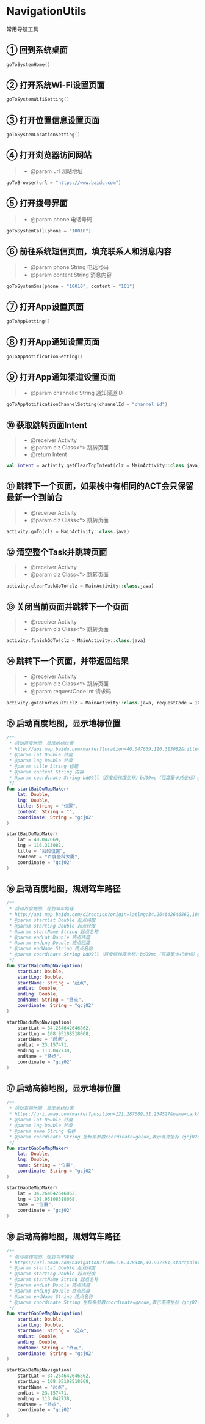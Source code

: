# NavigationUtils

常用导航工具

## ① 回到系统桌面

```kotlin
goToSystemHome()
```

## ② 打开系统Wi-Fi设置页面

```kotlin
goToSystemWifiSetting()
```

## ③ 打开位置信息设置页面

```kotlin
goToSystemLocationSetting()
```

## ④ 打开浏览器访问网站

> - @param url 网站地址

```kotlin
goToBrowser(url = "https://www.baidu.com")
```

## ⑤ 打开拨号界面

> - @param phone 电话号码

```kotlin
goToSystemCall(phone = "10010")
```

## ⑥ 前往系统短信页面，填充联系人和消息内容

> - @param phone String 电话号码
> - @param content String 消息内容

```kotlin
goToSystemSms(phone = "10010", content = "101")
```

## ⑦ 打开App设置页面

```kotlin
goToAppSetting()
```

## ⑧ 打开App通知设置页面

```kotlin
goToAppNotificationSetting()
```

## ⑨ 打开App通知渠道设置页面

> - @param channelId String 通知渠道ID

```kotlin
goToAppNotificationChannelSetting(channelId = "channel_id")
```

## ⑩ 获取跳转页面Intent

> - @receiver Activity
> - @param clz Class<*> 跳转页面
> - @return Intent

```kotlin
val intent = activity.getClearTopIntent(clz = MainActivity::class.java)
```

## ⑪ 跳转下一个页面，如果栈中有相同的ACT会只保留最新一个到前台

> - @receiver Activity
> - @param clz Class<*> 跳转页面

```kotlin
activity.goTo(clz = MainActivity::class.java)
```

## ⑫ 清空整个Task并跳转页面

> - @receiver Activity
> - @param clz Class<*> 跳转页面

```kotlin
activity.clearTaskGoTo(clz = MainActivity::class.java)
```

## ⑬ 关闭当前页面并跳转下一个页面

> - @receiver Activity
> - @param clz Class<*> 跳转页面

```kotlin
activity.finishGoTo(clz = MainActivity::class.java)
```

## ⑭ 跳转下一个页面，并带返回结果

> - @receiver Activity
> - @param clz Class<*> 跳转页面
> - @param requestCode Int 请求码

```kotlin
activity.goToForResult(clz = MainActivity::class.java, requestCode = 100)
```

## ⑮ 启动百度地图，显示地标位置

```kotlin
/**
 * 启动百度地图，显示地标位置
 * http://api.map.baidu.com/marker?location=40.047669,116.313082&title=我的位置&content=百度奎科大厦&output=html&src=webapp.baidu.openAPIdemo
 * @param lat Double 纬度
 * @param lng Double 经度
 * @param title String 标题
 * @param content String 内容
 * @param coordinate String bd09ll（百度经纬度坐标）bd09mc（百度墨卡托坐标）gcj02（经国测局加密的坐标)wgs84（gps获取的原始坐标）
 */
fun startBaiDuMapMaker(
    lat: Double,
    lng: Double,
    title: String = "位置",
    content: String = "",
    coordinate: String = "gcj02"
)
```

```kotlin
startBaiDuMapMaker(
    lat = 40.047669,
    lng = 116.313082,
    title = "我的位置",
    content = "百度奎科大厦",
    coordinate = "gcj02"
)
```

## ⑯ 启动百度地图，规划驾车路径

```kotlin
/**
 * 启动百度地图，规划驾车路径
 * http://api.map.baidu.com/direction?origin=latlng:34.264642646862,108.95108518068|name:起点&destination=latlng:23.157471,113.042738|name:终点&mode=driving&region=1&output=html&src=webapp.baidu.openAPIdemo
 * @param startLat Double 起点纬度
 * @param startLng Double 起点经度
 * @param startName String 起点名称
 * @param endLat Double 终点纬度
 * @param endLng Double 终点经度
 * @param endName String 终点名称
 * @param coordinate String bd09ll（百度经纬度坐标）bd09mc（百度墨卡托坐标）gcj02（经国测局加密的坐标)wgs84（gps获取的原始坐标）
 */
fun startBaiduMapNavigation(
    startLat: Double,
    startLng: Double,
    startName: String = "起点",
    endLat: Double,
    endLng: Double,
    endName: String = "终点",
    coordinate: String = "gcj02"
)
```

```kotlin
startBaiduMapNavigation(
    startLat = 34.264642646862,
    startLng = 108.95108518068,
    startName = "起点",
    endLat = 23.157471,
    endLng = 113.042738,
    endName = "终点",
    coordinate = "gcj02"
)
```

## ⑰ 启动高德地图，显示地标位置

```kotlin
/**
 * 启动高德地图，显示地标位置
 * https://uri.amap.com/marker?position=121.287689,31.234527&name=park&src=mypage&coordinate=gaode&callnative=0
 * @param lat Double 纬度
 * @param lng Double 经度
 * @param name String 名称
 * @param coordinate String 坐标系参数coordinate=gaode,表示高德坐标（gcj02坐标），coordinate=wgs84,表示wgs84坐标（GPS原始坐标）
 */
fun startGaoDeMapMaker(
    lat: Double,
    lng: Double,
    name: String = "位置",
    coordinate: String = "gcj02"
)
```

```kotlin
startGaoDeMapMaker(
    lat = 34.264642646862,
    lng = 108.95108518068,
    name = "位置",
    coordinate = "gcj02"
)
```

## ⑱ 启动高德地图，规划驾车路径

```kotlin
/**
 * 启动高德地图，规划驾车路径
 * https://uri.amap.com/navigation?from=116.478346,39.997361,startpoint&to=116.3246,39.966577,endpoint&via=116.402796,39.936915,midwaypoint&mode=car&policy=1&src=mypage&coordinate=gaode&callnative=0
 * @param startLat Double 起点纬度
 * @param startLng Double 起点经度
 * @param startName String 起点名称
 * @param endLat Double 终点纬度
 * @param endLng Double 终点经度
 * @param endName String 终点名称
 * @param coordinate String 坐标系参数coordinate=gaode,表示高德坐标（gcj02坐标），coordinate=wgs84,表示wgs84坐标（GPS原始坐标）
 */
fun startGaoDeMapNavigation(
    startLat: Double,
    startLng: Double,
    startName: String = "起点",
    endLat: Double,
    endLng: Double,
    endName: String = "终点",
    coordinate: String = "gcj02"
)
```

```kotlin
startGaoDeMapNavigation(
    startLat = 34.264642646862,
    startLng = 108.95108518068,
    startName = "起点",
    endLat = 23.157471,
    endLng = 113.042738,
    endName = "终点",
    coordinate = "gcj02"
)
```